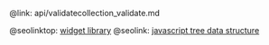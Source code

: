 @link: api/validatecollection_validate.md

@seolinktop: [widget library](https://webix.com)
@seolink: [javascript tree data structure](https://webix.com/widget/tree/)